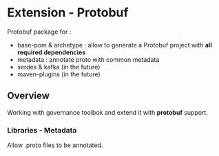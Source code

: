 # Extension - Protobuf

Protobuf package for :

* base-pom & archetype : allow to generate a Protobuf project with **all required dependencies**
* metadata : annotate proto with common metadata
* serdes & kafka (in the future)
* maven-plugins (in the future)

## Overview

Working with governance toolbok and extend it with **protobuf** support.

### Libraries - Metadata

Allow .proto files to be annotated.